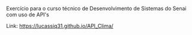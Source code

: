 Exercício para o curso técnico de Desenvolvimento de Sistemas do Senai com uso de API's

Link: https://lucassiq31.github.io/API_Clima/
